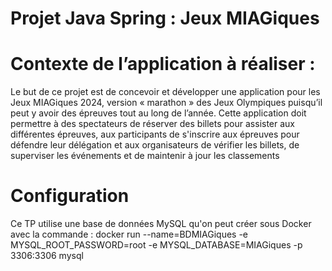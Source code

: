 # Projet Java Spring : Jeux MIAGiques

# Contexte de l’application à réaliser :
Le but de ce projet est de concevoir et développer une application pour les Jeux MIAGiques 2024, version « marathon » des Jeux Olympiques puisqu’il peut y avoir des épreuves tout au long de l’année. Cette application doit permettre à des spectateurs de réserver des billets pour assister aux différentes épreuves, aux participants de s'inscrire aux épreuves pour défendre leur délégation et aux organisateurs de vérifier les billets, de superviser les événements et de maintenir à jour les classements

# Configuration
Ce TP utilise une base de données MySQL qu'on peut créer sous Docker avec la commande : docker run --name=BDMIAGiques -e MYSQL_ROOT_PASSWORD=root -e MYSQL_DATABASE=MIAGiques -p 3306:3306 mysql

